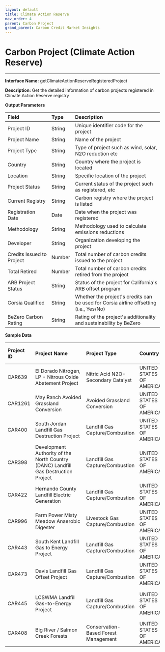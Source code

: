 ```yaml
---
layout: default
title: Climate Action Reserve
nav_order: 4
parent: Carbon Project
grand_parent: Carbon Credit Market Insights
---
```


# Carbon Project (Climate Action Reserve)
---

**Interface Name:** getClimateActionReserveRegisteredProject

**Description:** Get the detailed information of carbon projects registered in Climate Action Reserve registry


**Output Parameters**

| Field | Type | Description |
|:---|:---|:---|
| Project ID | String | Unique identifier code for the project |
| Project Name | String | Name of the project |
| Project Type | String | Type of project such as wind, solar, N2O reduction etc |
| Country | String | Country where the project is located |
| Location | String | Specific location of the project |
| Project Status | String | Current status of the project such as registered, etc |
| Current Registry | String | Carbon registry where the project is listed |
| Registration Date | Date | Date when the project was registered |
| Methodology | String | Methodology used to calculate emissions reductions |
| Developer | String | Organization developing the project |
| Credits Issued to Project | Number | Total number of carbon credits issued to the project |
| Total Retired | Number | Total number of carbon credits retired from the project |
| ARB Project Status | String | Status of the project for California's ARB offset program |
| Corsia Qualified | String | Whether the project's credits can be used for Corsia airline offsetting (i.e., Yes/No) |
| BeZero Carbon Rating | String | Rating of the project's additionality and sustainability by BeZero |

**Sample Data**

| Project ID | <span style="display: inline-block; width:150px">Project Name</span> | Project Type | Country | Location | Project Status | Current Registry | Registration Date | Methodology | Developer | Credits Issued to Project | Total Retired | Total Cancelled | ARB Project Status | Corsia Qualified | BeZero Carbon Rating |
|:------------|:--------------|:--------------|:---------|:--------|:----------------|:------------------|:-------------------|:-------------|-----------|:----------------------------|:---------------|:-----------------|:------------------------------------|:----------------------|:----------------------|
| CAR639 | El Dorado Nitrogen, LP - Nitrous Oxide Abatement Project | Nitric Acid N2O- Secondary Catalyst | UNITED STATES OF AMERICA | Chambers County; near Baytown | Registered | Climate Action Reserve | 2010-12-23 | Not provided | LSB Industries, Inc. | 9,078,287 | 8,711,778 | 0 | Not ARB Eligible | No | A |
| CAR1261 | May Ranch Avoided Grassland Conversion | Avoided Grassland Conversion | UNITED STATES OF AMERICA | Prowers County, CO; NE of Lamar, CO | Registered | Climate Action Reserve | 2018-06-22 | Not provided | Ducks Unlimited, Inc. | 57,750 | 37,345 | 0 | Not ARB Eligible | No | BB |
| CAR400 | South Jordan Landfill Gas Destruction Project | Landfill Gas Capture/Combustion | UNITED STATES OF AMERICA | South Jordan | Registered | Climate Action Reserve | 2010-05-26 | Not provided | Element Markets Emissions, LLC | 1,792,935 | 732,895 | 0 | Not ARB Eligible | No | B |
| CAR398 | Development Authority of the North Country (DANC) Landfill Gas Destruction Project | Landfill Gas Capture/Combustion | UNITED STATES OF AMERICA | Rodman, NY | Registered | Climate Action Reserve | 2008-12-23 | Not provided | Development Authority of the North Country | 472,314 | 285,296 | 0 | Not ARB Eligible | No | B |
| CAR422 | Hernando County Landfill Electric Generation | Landfill Gas Capture/Combustion | UNITED STATES OF AMERICA | Brooksville | Registered | Climate Action Reserve | 2009-08-04 | Not provided | Timberline Energy, LLC | 717,444 | 684,180 | 0 | Not ARB Eligible | No | B |
| CAR996 | Farm Power Misty Meadow Anaerobic Digester | Livestock Gas Capture/Combustion | UNITED STATES OF AMERICA | Tillamook County | Registered | Climate Action Reserve | 2015-11-30 | Not provided | The Climate Trust | 149,800 | 106,618 | 1,760 | Not ARB Eligible | No | BB |
| CAR443 | South Kent Landfill Gas to Energy Project | Landfill Gas Capture/Combustion | UNITED STATES OF AMERICA | Byron Center, Kent County, Mi | Registered | Climate Action Reserve | 2011-09-28 | Not provided | 3Degrees Group, Inc | 1,189,571 | 1,019,375 | 0 | Not ARB Eligible | No | B |
| CAR473 | Davis Landfill Gas Offset Project | Landfill Gas Capture/Combustion | UNITED STATES OF AMERICA | Layton, Utah | Registered | Climate Action Reserve | 2019-07-24 | Not provided | Element Markets Emissions, LLC | 825,029 | 518,826 | 0 | Not ARB Eligible | No | B |
| CAR445 | LCSWMA Landfill Gas-to-Energy Project | Landfill Gas Capture/Combustion | UNITED STATES OF AMERICA | Conestoga | Completed | Climate Action Reserve | 2010-01-15 | Not provided | Lancaster County Solid Waste Management Authority | 415,917 | 277,328 | 0 | Not ARB Eligible | No | B |
| CAR408 | Big River / Salmon Creek Forests | Conservation-Based Forest Management | UNITED STATES OF AMERICA | Mendocino County, CA | Transitioned | Climate Action Reserve | 2009-02-25 | Not provided | The Conservation Fund | 2,413,157 | 1,315,582 | 995,280 | Not ARB Eligible | No | B |

